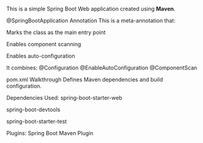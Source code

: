 This is a simple Spring Boot Web application created using **Maven**.

@SpringBootApplication Annotation
This is a meta-annotation that:

Marks the class as the main entry point

Enables component scanning

Enables auto-configuration

It combines:
@Configuration
@EnableAutoConfiguration
@ComponentScan

pom.xml Walkthrough
Defines Maven dependencies and build configuration.

Dependencies Used:
spring-boot-starter-web

spring-boot-devtools

spring-boot-starter-test

Plugins:
Spring Boot Maven Plugin
